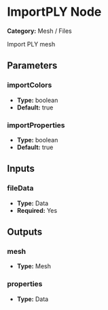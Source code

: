 
# ImportPLY Node

**Category:** Mesh / Files

Import PLY mesh

## Parameters


### importColors
- **Type:** boolean
- **Default:** true





### importProperties
- **Type:** boolean
- **Default:** true





## Inputs


### fileData
- **Type:** Data
- **Required:** Yes



## Outputs


### mesh
- **Type:** Mesh



### properties
- **Type:** Data




